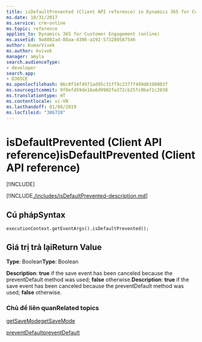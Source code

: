 ```yaml
---
title: isDefaultPrevented (Client API reference) in Dynamics 365 for Customer Engagement| MicrosoftDocs
ms.date: 10/31/2017
ms.service: crm-online
ms.topic: reference
applies_to: Dynamics 365 for Customer Engagement (online)
ms.assetid: 9a8802ad-80aa-4386-a192-573280587546
author: KumarVivek
ms.author: kvivek
manager: amyla
search.audienceType:
- developer
search.app:
- D365CE
ms.openlocfilehash: 06c0f34f4971ad95c31ff9c2377f499d6198003f
ms.sourcegitcommit: 9f0efd59de16a6d9902fa372cb25fc0baf1c2838
ms.translationtype: HT
ms.contentlocale: vi-VN
ms.lasthandoff: 01/08/2019
ms.locfileid: "386728"
---
```

# <a name="isdefaultprevented-client-api-reference"></a><span data-ttu-id="b12c5-102">isDefaultPrevented (Client API reference)</span><span class="sxs-lookup"><span data-stu-id="b12c5-102">isDefaultPrevented (Client API reference)</span></span>

[!INCLUDE[](../../../../includes/cc_applies_to_update_9_0_0.md)]

[!INCLUDE[./includes/isDefaultPrevented-description.md](./includes/isDefaultPrevented-description.md)]

## <a name="syntax"></a><span data-ttu-id="b12c5-103">Cú pháp</span><span class="sxs-lookup"><span data-stu-id="b12c5-103">Syntax</span></span>

`executionContext.getEventArgs().isDefaultPrevented();`

## <a name="return-value"></a><span data-ttu-id="b12c5-104">Giá trị trả lại</span><span class="sxs-lookup"><span data-stu-id="b12c5-104">Return Value</span></span>

<span data-ttu-id="b12c5-105">**Type**: Boolean</span><span class="sxs-lookup"><span data-stu-id="b12c5-105">**Type**: Boolean</span></span>

<span data-ttu-id="b12c5-106">**Description**: **true** if the save event has been canceled because the preventDefault method was used; **false** otherwise.</span><span class="sxs-lookup"><span data-stu-id="b12c5-106">**Description**: **true** if the save event has been canceled because the preventDefault method was used; **false** otherwise.</span></span>


### <a name="related-topics"></a><span data-ttu-id="b12c5-107">Chủ đề liên quan</span><span class="sxs-lookup"><span data-stu-id="b12c5-107">Related topics</span></span>

[<span data-ttu-id="b12c5-108">getSaveMode</span><span class="sxs-lookup"><span data-stu-id="b12c5-108">getSaveMode</span></span>](getSaveMode.md)

[<span data-ttu-id="b12c5-109">preventDefault</span><span class="sxs-lookup"><span data-stu-id="b12c5-109">preventDefault</span></span>](preventDefault.md)

